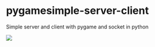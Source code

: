 # pygamesimple-server-client
 
 Simple server and client with pygame and socket in python
 
 [![](https://img.youtube.com/vi/wfBEeXYrPDk/0.jpg)](https://www.youtube.com/watch?v=wfBEeXYrPDk)
